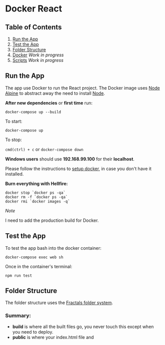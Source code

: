 # Docker React

## Table of Contents
1. [Run the App](#run-the-app)
2. [Test the App](#test-the-app)
3. [Folder Structure](#folder-structure)
4. [Docker](#docker) *Work in progress*
5. [Scripts](#scripts) *Work in progress*

## Run the App
The app use Docker to run the React project. The Docker image uses [Node Alpine](https://hub.docker.com/_/node/) to abstract away the need to install [Node](https://nodejs.org/en/).

**After new dependencies** or **first time** run:

``docker-compose up --build``

To start:

``docker-compose up``

To stop:

``cmd(ctrl) + c`` or ``docker-compose down``

**Windows users** should use **192.168.99.100** for their **localhost**.

Please follow the instructions to [setup docker](#docker), in case you don't have it installed.

**Burn everything with Hellfire:**

```
docker stop `docker ps -qa`
docker rm -f `docker ps -qa`
docker rmi `docker images -q`
```
*Note*

I need to add the production build for Docker.

## Test the App

To test the app bash into the docker container:

``docker-compose exec web sh``

Once in the container's terminal:

``npm run test``

## Folder Structure

The folder structure uses the [Fractals folder system](https://hackernoon.com/fractal-a-react-app-structure-for-infinite-scale-4dab943092af).

### Summary:

- **build** is where all the built files go, you never touch this except when you need to deploy.
- **public** is where your index.html file and <script src> assets go. (They automatically get copied to build while using create-react-app)
src is where you code.
- **src.pages** are the root level components, ones which are directly mounted on level 1 routes. (Ex. if you have a route called /login that mounts a Login component, then Login.js will be present in pages directory).
- **src.modules** handles your state (actions + reducers using ducks file structure).
- **src.components** have shared components, like Button, Input etc.
- **src.utils** have utilities like your API wrapper, date utils, string utils etc.
- **config** is where you store your environment variables like API endpoints. Don’t commit this to git.
- **store** initializes the redux store.
- **index** registers the routes and renders the app.

## Docker

To start:

``docker-compose up``

To stop:

``docker-compose down``

### Disclaimer!

A major difference between Docker for Mac vs. Docker for Windows is that you **will not be able to use localhost anymore**! See [Note](#note)

### Mac Users

Mac users should visit [docker](https://www.docker.com/get-started) and download the **Docker CE**.
Click on your appropriate OS, next you will be taken to the [store](https://hub.docker.com/editions/community/docker-ce-desktop-windows). Click on the **Please Login to Download** button and sign up for a docker account.

### Windows Users

If you are a Windows Home user, you will not be able install the Docker for Windows Desktop edition, as it requires Hyper-V virtualization. This is supported only by Windows Professional and Enterprise editions.

Windows Home users will need to install Docker Toolbox which uses VirtualBox instead. Please follow the instructions below for installation:

[Docker Toolbox](https://docs.docker.com/toolbox/toolbox_install_windows/)

You may also need to enable virtualization in your computer's BIOS settings. This will be different for each manufacturer, please refer to their documentation on which keys to use to access these settings on reboot.

#### Note

As mentioned before to access **localhost** on Windows use **192.168.99.100**

You'll also notice a ``.env`` file inside the root directory, this is to enable **Hot Module Reloading** for Windows users!

## Scripts

This project was bootstrapped with [Create React App](https://github.com/facebook/create-react-app).

In the project directory, you can run:

### `npm start`

Runs the app in the development mode.<br>
Open [http://localhost:3000](http://localhost:3000) to view it in the browser.

The page will reload if you make edits.<br>
You will also see any lint errors in the console.

### `npm test`

Launches the test runner in the interactive watch mode.<br>
See the section about [running tests](https://facebook.github.io/create-react-app/docs/running-tests) for more information.

### `npm run build`

Builds the app for production to the `build` folder.<br>
It correctly bundles React in production mode and optimizes the build for the best performance.

The build is minified and the filenames include the hashes.<br>
Your app is ready to be deployed!

See the section about [deployment](https://facebook.github.io/create-react-app/docs/deployment) for more information.

### `npm run eject`

**Note: this is a one-way operation. Once you `eject`, you can’t go back!**

If you aren’t satisfied with the build tool and configuration choices, you can `eject` at any time. This command will remove the single build dependency from your project.

Instead, it will copy all the configuration files and the transitive dependencies (Webpack, Babel, ESLint, etc) right into your project so you have full control over them. All of the commands except `eject` will still work, but they will point to the copied scripts so you can tweak them. At this point you’re on your own.

You don’t have to ever use `eject`. The curated feature set is suitable for small and middle deployments, and you shouldn’t feel obligated to use this feature. However we understand that this tool wouldn’t be useful if you couldn’t customize it when you are ready for it.

## Learn More

You can learn more in the [Create React App documentation](https://facebook.github.io/create-react-app/docs/getting-started).

To learn React, check out the [React documentation](https://reactjs.org/).

### Code Splitting

This section has moved here: https://facebook.github.io/create-react-app/docs/code-splitting

### Analyzing the Bundle Size

This section has moved here: https://facebook.github.io/create-react-app/docs/analyzing-the-bundle-size

### Making a Progressive Web App

This section has moved here: https://facebook.github.io/create-react-app/docs/making-a-progressive-web-app

### Advanced Configuration

This section has moved here: https://facebook.github.io/create-react-app/docs/advanced-configuration

### Deployment

This section has moved here: https://facebook.github.io/create-react-app/docs/deployment

### `npm run build` fails to minify

This section has moved here: https://facebook.github.io/create-react-app/docs/troubleshooting#npm-run-build-fails-to-minify

## Troubleshooting

### Bash for Windows

Enable Developer Mode on a Windows machine and to get Bash enabled: [Read](https://stackoverflow.com/questions/36352627/how-to-enable-bash-in-windows-10-developer-preview/45010794#45010794)
